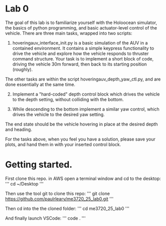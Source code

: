# Lab 0

The goal of this lab is to familiarize yourself with the Holoocean simulator, the basics of python programming, and basic actuator-level control of the vehicle.  There are three main tasks, wrapped into two scripts:

1.  hoveringauv_interface_init.py is a basic simulation of the AUV in a contained environment.  It contains a simple keypress functionality to drive the vehicle and explore how the vehicle responds to thruster command structure.  Your task is to implement a short block of code, driving the vehicle 30m forward, then back to its starting position (roughly).

The other tasks are within the script hoveringauv_depth_yaw_ctl.py, and are done essentially at the same time.

2. Implement a "hard-coded" depth control block which drives the vehicle to the depth setting, without colliding with the bottom.  

3. While descending to the bottom implement a similar yaw control, which drives the vehicle to the desired yaw setting.

The end state should be the vehicle hovering in place at the desired depth and heading.

For the tasks above, when you feel you have a solution, please save your plots, and hand them in with your inserted control block.  

# Getting started.

First clone this repo.  in AWS open a terminal window and cd to the desktop:
'''
cd ~/Desktop
'''

Then use the tool git to clone this repo:
'''
git clone https://github.com/paulrleary/me3720_25_lab0.git
'''

Then cd into the the cloned folder:
'''
cd me3720_25_lab0
'''

And finally launch VSCode:
'''
code .
'''